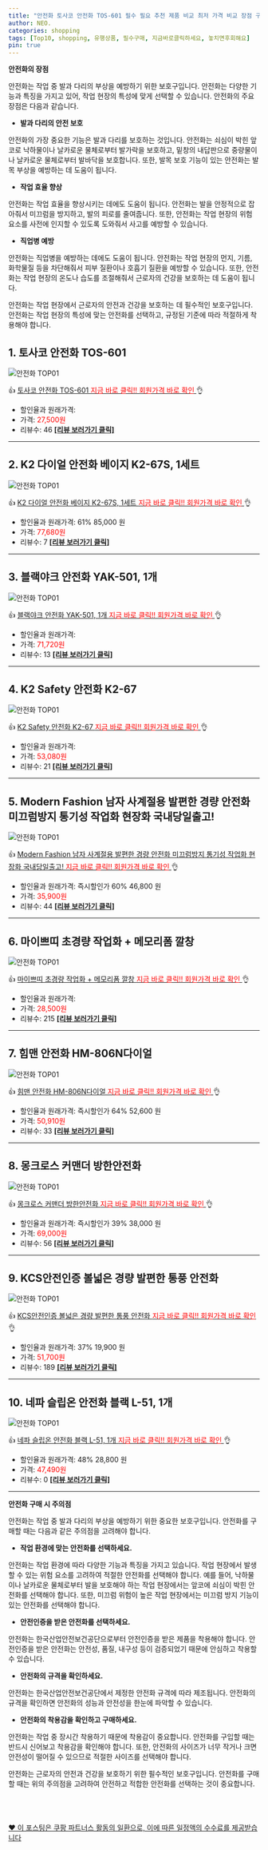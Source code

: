 ```yaml
---
title: "안전화 토사코 안전화 TOS-601 필수 필요 추천 제품 비교 최저 가격 비교 장점 구매 후기 구매평"
author: NEO.
categories: shopping
tags: [Top10, shopping, 유행상품, 필수구매, 지금바로클릭하세요, 놓치면후회해요]
pin: true
---
```

**안전화의 장점**

안전화는 작업 중 발과 다리의 부상을 예방하기 위한 보호구입니다. 안전화는 다양한 기능과 특징을 가지고 있어, 작업 현장의 특성에 맞게 선택할 수 있습니다. 안전화의 주요 장점은 다음과 같습니다.

* **발과 다리의 안전 보호**

안전화의 가장 중요한 기능은 발과 다리를 보호하는 것입니다. 안전화는 쇠심이 박힌 앞코로 낙하물이나 날카로운 물체로부터 발가락을 보호하고, 밑창의 내답판으로 중량물이나 날카로운 물체로부터 발바닥을 보호합니다. 또한, 발목 보호 기능이 있는 안전화는 발목 부상을 예방하는 데 도움이 됩니다.

* **작업 효율 향상**

안전화는 작업 효율을 향상시키는 데에도 도움이 됩니다. 안전화는 발을 안정적으로 잡아줘서 미끄럼을 방지하고, 발의 피로를 줄여줍니다. 또한, 안전화는 작업 현장의 위험 요소를 사전에 인지할 수 있도록 도와줘서 사고를 예방할 수 있습니다.

* **직업병 예방**

안전화는 직업병을 예방하는 데에도 도움이 됩니다. 안전화는 작업 현장의 먼지, 기름, 화학물질 등을 차단해줘서 피부 질환이나 호흡기 질환을 예방할 수 있습니다. 또한, 안전화는 작업 현장의 온도나 습도를 조절해줘서 근로자의 건강을 보호하는 데 도움이 됩니다.

안전화는 작업 현장에서 근로자의 안전과 건강을 보호하는 데 필수적인 보호구입니다. 안전화는 작업 현장의 특성에 맞는 안전화를 선택하고, 규정된 기준에 따라 적절하게 착용해야 합니다.

   

## 1. 토사코 안전화 TOS-601

![안전화 TOP01](https://thumbnail7.coupangcdn.com/thumbnails/remote/490x490ex/image/vendor_inventory/9ee9/05a8775f9956e16b2e19bcdba6b811e762b054821de9d88220591219b86f.jpg)


👍 [토사코 안전화 TOS-601 <font color=red> 지금 바로 클릭!! 회원가격 바로 확인 </font> ](https://link.coupang.com/re/AFFSDP?lptag=AF3617701&subid=GithubCoopas&pageKey=1329453287&traceid=V0-153&itemId=2353232666&vendorItemId=70349717363) 👌 


- 할인율과 원래가격: 
- 가격: <span style='color:red'>27,500원</span>
- 리뷰수: 46  [**[리뷰 보러가기 클릭]**](https://link.coupang.com/re/AFFSDP?lptag=AF3617701&subid=GithubCoopas&pageKey=1329453287&traceid=V0-153&itemId=2353232666&vendorItemId=70349717363)

---


   

## 2. K2 다이얼 안전화 베이지 K2-67S, 1세트

![안전화 TOP01](https://thumbnail6.coupangcdn.com/thumbnails/remote/490x490ex/image/retail/images/2023/03/10/15/2/c26217bf-5fc5-4591-9b7a-db48b4ca1b95.jpg)


👍 [K2 다이얼 안전화 베이지 K2-67S, 1세트 <font color=red> 지금 바로 클릭!! 회원가격 바로 확인 </font> ](https://link.coupang.com/re/AFFSDP?lptag=AF3617701&subid=GithubCoopas&pageKey=7188479078&traceid=V0-153&itemId=18144221260&vendorItemId=85294616352) 👌 


- 할인율과 원래가격: 61%  85,000   원
- 가격: <span style='color:red'>77,680원</span>
- 리뷰수: 7  [**[리뷰 보러가기 클릭]**](https://link.coupang.com/re/AFFSDP?lptag=AF3617701&subid=GithubCoopas&pageKey=7188479078&traceid=V0-153&itemId=18144221260&vendorItemId=85294616352)

---


   

## 3. 블랙야크 안전화 YAK-501, 1개

![안전화 TOP01](https://thumbnail7.coupangcdn.com/thumbnails/remote/490x490ex/image/rs_quotation_api/6qgf7ztp/b828838e986249c69b931b51d672df51.jpg)


👍 [블랙야크 안전화 YAK-501, 1개 <font color=red> 지금 바로 클릭!! 회원가격 바로 확인 </font> ](https://link.coupang.com/re/AFFSDP?lptag=AF3617701&subid=GithubCoopas&pageKey=5606667685&traceid=V0-153&itemId=3525646116&vendorItemId=76334080635) 👌 


- 할인율과 원래가격: 
- 가격: <span style='color:red'>71,720원</span>
- 리뷰수: 13  [**[리뷰 보러가기 클릭]**](https://link.coupang.com/re/AFFSDP?lptag=AF3617701&subid=GithubCoopas&pageKey=5606667685&traceid=V0-153&itemId=3525646116&vendorItemId=76334080635)

---


   

## 4. K2 Safety 안전화 K2-67

![안전화 TOP01](https://thumbnail9.coupangcdn.com/thumbnails/remote/490x490ex/image/retail/images/405554712806425-f55ac0ab-0cb3-414a-b68d-550b82e7d37f.jpg)


👍 [K2 Safety 안전화 K2-67 <font color=red> 지금 바로 클릭!! 회원가격 바로 확인 </font> ](https://link.coupang.com/re/AFFSDP?lptag=AF3617701&subid=GithubCoopas&pageKey=22672148&traceid=V0-153&itemId=213826928&vendorItemId=3520625411) 👌 


- 할인율과 원래가격: 
- 가격: <span style='color:red'>53,080원</span>
- 리뷰수: 21  [**[리뷰 보러가기 클릭]**](https://link.coupang.com/re/AFFSDP?lptag=AF3617701&subid=GithubCoopas&pageKey=22672148&traceid=V0-153&itemId=213826928&vendorItemId=3520625411)

---


   

## 5. Modern Fashion 남자 사계절용 발편한 경량 안전화 미끄럼방지 통기성 작업화 현장화 국내당일출고!

![안전화 TOP01](https://thumbnail6.coupangcdn.com/thumbnails/remote/490x490ex/image/vendor_inventory/4db7/abda69306f3f5e6e89dd914ab08c615f9d8daf01dbc696a52fa5902d4ce6.jpg)


👍 [Modern Fashion 남자 사계절용 발편한 경량 안전화 미끄럼방지 통기성 작업화 현장화 국내당일출고! <font color=red> 지금 바로 클릭!! 회원가격 바로 확인 </font> ](https://link.coupang.com/re/AFFSDP?lptag=AF3617701&subid=GithubCoopas&pageKey=7637016269&traceid=V0-153&itemId=20281737234&vendorItemId=84377431181) 👌 


- 할인율과 원래가격: 즉시할인가 60%  46,800   원
- 가격: <span style='color:red'>35,900원</span>
- 리뷰수: 44  [**[리뷰 보러가기 클릭]**](https://link.coupang.com/re/AFFSDP?lptag=AF3617701&subid=GithubCoopas&pageKey=7637016269&traceid=V0-153&itemId=20281737234&vendorItemId=84377431181)

---


   

## 6. 마이쁘띠 초경량 작업화 + 메모리폼 깔창

![안전화 TOP01](https://thumbnail8.coupangcdn.com/thumbnails/remote/490x490ex/image/vendor_inventory/7959/1cf7629cb9975978fa47d4fbe07613f4191275ed1fd7971d7178a0f04f25.jpg)


👍 [마이쁘띠 초경량 작업화 + 메모리폼 깔창 <font color=red> 지금 바로 클릭!! 회원가격 바로 확인 </font> ](https://link.coupang.com/re/AFFSDP?lptag=AF3617701&subid=GithubCoopas&pageKey=4917866971&traceid=V0-153&itemId=6438337010&vendorItemId=77411361417) 👌 


- 할인율과 원래가격: 
- 가격: <span style='color:red'>28,500원</span>
- 리뷰수: 215  [**[리뷰 보러가기 클릭]**](https://link.coupang.com/re/AFFSDP?lptag=AF3617701&subid=GithubCoopas&pageKey=4917866971&traceid=V0-153&itemId=6438337010&vendorItemId=77411361417)

---


   

## 7. 힘맨 안전화 HM-806N다이얼

![안전화 TOP01](https://thumbnail7.coupangcdn.com/thumbnails/remote/490x490ex/image/retail/images/6336991450900310-c6111047-a0d7-4e15-ab75-7a7673b1ec44.jpg)


👍 [힘맨 안전화 HM-806N다이얼 <font color=red> 지금 바로 클릭!! 회원가격 바로 확인 </font> ](https://link.coupang.com/re/AFFSDP?lptag=AF3617701&subid=GithubCoopas&pageKey=6653215015&traceid=V0-153&itemId=15252480765&vendorItemId=82473171963) 👌 


- 할인율과 원래가격: 즉시할인가 64%  52,600   원
- 가격: <span style='color:red'>50,910원</span>
- 리뷰수: 33  [**[리뷰 보러가기 클릭]**](https://link.coupang.com/re/AFFSDP?lptag=AF3617701&subid=GithubCoopas&pageKey=6653215015&traceid=V0-153&itemId=15252480765&vendorItemId=82473171963)

---


   

## 8. 몽크로스 커맨더 방한안전화

![안전화 TOP01](https://thumbnail6.coupangcdn.com/thumbnails/remote/490x490ex/image/vendor_inventory/9dba/376d94a0981dd47c660ec364a9c03dc7012757a2cee49e70dfbee64636a2.png)


👍 [몽크로스 커맨더 방한안전화 <font color=red> 지금 바로 클릭!! 회원가격 바로 확인 </font> ](https://link.coupang.com/re/AFFSDP?lptag=AF3617701&subid=GithubCoopas&pageKey=6838086610&traceid=V0-153&itemId=16252425777&vendorItemId=87476929850) 👌 


- 할인율과 원래가격: 즉시할인가 39%  38,000   원
- 가격: <span style='color:red'>69,000원</span>
- 리뷰수: 56  [**[리뷰 보러가기 클릭]**](https://link.coupang.com/re/AFFSDP?lptag=AF3617701&subid=GithubCoopas&pageKey=6838086610&traceid=V0-153&itemId=16252425777&vendorItemId=87476929850)

---


   

## 9. KCS안전인증 볼넓은 경량 발편한 통풍 안전화

![안전화 TOP01](https://thumbnail9.coupangcdn.com/thumbnails/remote/490x490ex/image/vendor_inventory/fefb/241d632de8fd06975ba70ef3dec9f3d96ed1ff4fff1210c74cad9bba5877.jpg)


👍 [KCS안전인증 볼넓은 경량 발편한 통풍 안전화 <font color=red> 지금 바로 클릭!! 회원가격 바로 확인 </font> ](https://link.coupang.com/re/AFFSDP?lptag=AF3617701&subid=GithubCoopas&pageKey=7355150625&traceid=V0-153&itemId=18936625657&vendorItemId=85860061404) 👌 


- 할인율과 원래가격: 37%  19,900   원
- 가격: <span style='color:red'>51,700원</span>
- 리뷰수: 189  [**[리뷰 보러가기 클릭]**](https://link.coupang.com/re/AFFSDP?lptag=AF3617701&subid=GithubCoopas&pageKey=7355150625&traceid=V0-153&itemId=18936625657&vendorItemId=85860061404)

---


   

## 10. 네파 슬립온 안전화 블랙 L-51, 1개

![안전화 TOP01](https://thumbnail7.coupangcdn.com/thumbnails/remote/490x490ex/image/retail/images/2023/03/17/10/5/a5c57b83-038f-47e5-9a2a-39ecb61cbd99.jpg)


👍 [네파 슬립온 안전화 블랙 L-51, 1개 <font color=red> 지금 바로 클릭!! 회원가격 바로 확인 </font> ](https://link.coupang.com/re/AFFSDP?lptag=AF3617701&subid=GithubCoopas&pageKey=7203746425&traceid=V0-153&itemId=18214620457&vendorItemId=85362560544) 👌 


- 할인율과 원래가격: 48%  28,800   원
- 가격: <span style='color:red'>47,490원</span>
- 리뷰수: 0  [**[리뷰 보러가기 클릭]**](https://link.coupang.com/re/AFFSDP?lptag=AF3617701&subid=GithubCoopas&pageKey=7203746425&traceid=V0-153&itemId=18214620457&vendorItemId=85362560544)

---
**안전화 구매 시 주의점**

안전화는 작업 중 발과 다리의 부상을 예방하기 위한 중요한 보호구입니다. 안전화를 구매할 때는 다음과 같은 주의점을 고려해야 합니다.

* **작업 환경에 맞는 안전화를 선택하세요.**

안전화는 작업 환경에 따라 다양한 기능과 특징을 가지고 있습니다. 작업 현장에서 발생할 수 있는 위험 요소를 고려하여 적절한 안전화를 선택해야 합니다. 예를 들어, 낙하물이나 날카로운 물체로부터 발을 보호해야 하는 작업 현장에서는 앞코에 쇠심이 박힌 안전화를 선택해야 합니다. 또한, 미끄럼 위험이 높은 작업 현장에서는 미끄럼 방지 기능이 있는 안전화를 선택해야 합니다.

* **안전인증을 받은 안전화를 선택하세요.**

안전화는 한국산업안전보건공단으로부터 안전인증을 받은 제품을 착용해야 합니다. 안전인증을 받은 안전화는 안전성, 품질, 내구성 등이 검증되었기 때문에 안심하고 착용할 수 있습니다.

* **안전화의 규격을 확인하세요.**

안전화는 한국산업안전보건공단에서 제정한 안전화 규격에 따라 제조됩니다. 안전화의 규격을 확인하면 안전화의 성능과 안전성을 한눈에 파악할 수 있습니다.

* **안전화의 착용감을 확인하고 구매하세요.**

안전화는 작업 중 장시간 착용하기 때문에 착용감이 중요합니다. 안전화를 구입할 때는 반드시 신어보고 착용감을 확인해야 합니다. 또한, 안전화의 사이즈가 너무 작거나 크면 안전성이 떨어질 수 있으므로 적절한 사이즈를 선택해야 합니다.

안전화는 근로자의 안전과 건강을 보호하기 위한 필수적인 보호구입니다. 안전화를 구매할 때는 위의 주의점을 고려하여 안전하고 적합한 안전화를 선택하는 것이 중요합니다.<br><br><br><br><br> [ ❤  이 포스팅은 쿠팡 파트너스 활동의 일환으로, 이에 따른 일정액의 수수료를 제공받습니다](https://link.coupang.com/a/bcEFyh)